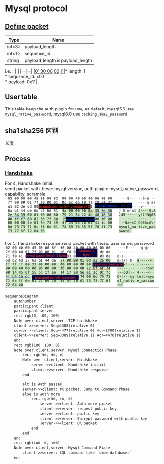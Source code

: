 
# Mysql protocol
## [Define packet](https://dev.mysql.com/doc/internals/en/mysql-packet.html)

|Type | Name |
|-|-|
|int<3>|payload_length|
|int<1>|sequence_id|
|string<var>|payload, length is payload_length|

i.e. :
|||
|--|--|
|<ins>01 00 00</ins> <ins>00</ins> <ins>11</ins>|* length: 1 <br> * sequence_id: x00 <br> * payload: 0x11|

## User table
This table keep the auth plugin for use, as default, mysql5.6 use `mysql_native_password`, mysql8.0 use `caching_sha2_password`  

## sha1 sha256 区别
长度

## Process
### [Handshake](https://dev.mysql.com/doc/internals/en/connection-phase-packets.html#packet-Protocol::Handshake)
For 4, Handshake initial:  
send packet with these: mysql version, auth plugin: mysql_native_password, capability, scramble
![](./assets/handshake_request.png)

For 5, Handshake response
send packet with these:  user name, password 
![](./assets/handshake_response.png)

```mermaid
sequenceDiagram
    autonumber
    participant client
    participant server
    rect rgb(0, 100, 100)
    Note over client,server: TCP handshake 
    client->>server: Seq=3388(relative 0)
    server->>client: Seq=4477(relative 0) Ack=3389(relative 1)
    client->>server: Seq=3389(relative 1) Ack=4478(relative 1)
    end
    rect rgb(100, 100, 0)
    Note over client,server: Mysql Connection Phase
        rect rgb(50, 50, 0)
        Note over client,server: Handshake
            server->>client: Handshake initial
            client->>server: Handshake response
        end

        alt is Auth passed
        server->>client: OK packet. Jump to Command Phase
        else is Auth more
            rect rgb(50, 50, 0)
                server->>client: Auth more packet
                client->>server: request public key
                server->>client: public key
                client->>server: Encrypt password with public key
                server->>client: OK packet
            end
        end
    end
    rect rgb(100, 0, 100)
    Note over client,server: Mysql Command Phase
        client->>server: SQL command like `show databases`
    end
```


